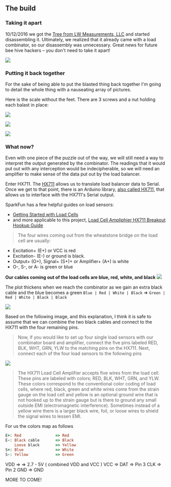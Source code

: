 ## The build

### Taking it apart

10/12/2016 we got the [Tree from LW Measurements, LLC](https://www.amazon.com/gp/product/B008M8FND6/ref=oh_aui_detailpage_o03_s00?ie=UTF8&psc=1) and started disassembling it. Ultimately, we realized that it already came with a load combinator, so our disassembly was unnecessary. Great news for future bee hive hackers – you don't need to take it apart!

![](img/load-combinator.jpg)


### Putting it back together


For the sake of being able to put the blasted thing back together I'm going to detail the whole thing with a nauseating array of pictures.

Here is the scale without the feet. There are 3 screws and a nut holding each balast in place:

![](img/bottom-capless.jpg)

![](img/bottom-capless-close.jpg)

![](img/leg-hardware.jpg)


### What now?

Even with one piece of the puzzle out of the way, we will still need a way to interpret the output generated by the combinator. The readings that it would put out with any interception would be indecipherable, so we will need an amplifier to make sense of the data put out by the load balancer.

Enter HX711. The [HX711](https://www.sparkfun.com/products/13879) allows us to translate load balancer data to Serial. Once we get to that point, there is an Arduino library, [also called HX711](https://github.com/bogde/HX711), that allows us to interface with the HX711's Serial output. 

SparkFun has a few helpful guides on load sensors:
* [Getting Started with Load Cells](https://learn.sparkfun.com/tutorials/getting-started-with-load-cells)
* and more applicable to this project, [Load Cell Ampliphier HX711 Breakout Hookup Guide](https://learn.sparkfun.com/tutorials/load-cell-amplifier-hx711-breakout-hookup-guide)

<!-- The latter guide indicates that we will need 5 input cables: -->
> The four wires coming out from the wheatstone bridge on the load cell are usually:
* Excitation+ (E+) or VCC is red
* Excitation- (E-) or ground is black.
* Output+ (O+), Signal+ (S+)+ or Amplifier+ (A+) is white
* O-, S-, or A- is green or blue

**Our cables coming out of the load cells are blue, red, white, and black**
![](img/four-cables.jpg)

The plot thickens when we reach the combinator as we gain an extra black cable and the blue becomes a green
`Blue | Red | White | Black` => `Green | Red | White | Black | Black`

![](img/combinator-close.jpg)

Based on the following image, and this explanation, I think it is safe to assume that we can combine the two black cables and connect to the HX711 with the four remaining pins.

> Now, if you would like to set up four single load sensors with our combinator board and amplifier, connect the five pins labeled RED, BLK, WHT, GRN, YLW to the matching pins on the HX711. Next, connect each of the four load sensors to the following pins

![](https://cdn.sparkfun.com/assets/learn_tutorials/5/4/6/HX711_Fritzing.JPG)

> The HX711 Load Cell Amplifier accepts five wires from the load cell. These pins are labeled with colors; RED, BLK, WHT, GRN, and YLW. These colors correspond to the conventional color coding of load cells, where red, black, green and white wires come from the strain gauge on the load cell and yellow is an optional ground wire that is not hooked up to the strain gauge but is there to ground any small outside EMI (electromagnetic interference). Sometimes instead of a yellow wire there is a larger black wire, foil, or loose wires to shield the signal wires to lessen EMI.

For us the colors map as follows

```ruby
E+: Red               => Red       
E-: Black cable       => Black  
	Loose black       => Yellow    
S+: Blue              => White
S-: Yellow            => Green
```

VDD => => 2.7 - 5V ( combined VDD and VCC )
VCC =>
DAT => Pin 3
CLK => Pin 2
GND => GND




MORE TO COME!